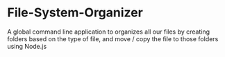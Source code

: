 # File-System-Organizer
A global command line application to organizes all our files by creating folders based on the type of file, and move / copy the file to those folders using Node.js
